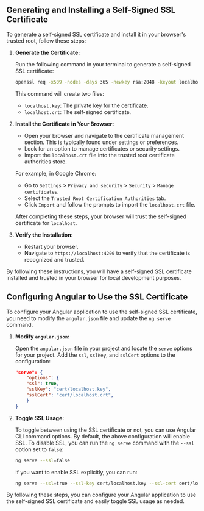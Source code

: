 ## Generating and Installing a Self-Signed SSL Certificate

To generate a self-signed SSL certificate and install it in your browser's trusted root, follow these steps:

1. **Generate the Certificate:**

    Run the following command in your terminal to generate a self-signed SSL certificate:

    ```sh
    openssl req -x509 -nodes -days 365 -newkey rsa:2048 -keyout localhost.key -out localhost.crt -sha256 -subj "/C=US/ST=State/L=City/O=SIT/OU=Computing Science/CN=localhost" -addext "subjectAltName=DNS:localhost"
    ```

    This command will create two files:
    - `localhost.key`: The private key for the certificate.
    - `localhost.crt`: The self-signed certificate.

2. **Install the Certificate in Your Browser:**

    - Open your browser and navigate to the certificate management section. This is typically found under settings or preferences.
    - Look for an option to manage certificates or security settings.
    - Import the `localhost.crt` file into the trusted root certificate authorities store.

    For example, in Google Chrome:
    - Go to `Settings` > `Privacy and security` > `Security` > `Manage certificates`.
    - Select the `Trusted Root Certification Authorities` tab.
    - Click `Import` and follow the prompts to import the `localhost.crt` file.

    After completing these steps, your browser will trust the self-signed certificate for `localhost`.

3. **Verify the Installation:**

    - Restart your browser.
    - Navigate to `https://localhost:4200` to verify that the certificate is recognized and trusted.

By following these instructions, you will have a self-signed SSL certificate installed and trusted in your browser for local development purposes.

## Configuring Angular to Use the SSL Certificate

To configure your Angular application to use the self-signed SSL certificate, you need to modify the `angular.json` file and update the `ng serve` command.

1. **Modify `angular.json`:**

    Open the `angular.json` file in your project and locate the `serve` options for your project. Add the `ssl`, `sslKey`, and `sslCert` options to the configuration:

    ```json
    "serve": {
        "options": {
        "ssl": true,
        "sslKey": "cert/localhost.key",
        "sslCert": "cert/localhost.crt",
        }
    }
    ```

2. **Toggle SSL Usage:**

    To toggle between using the SSL certificate or not, you can use Angular CLI command options. By default, the above configuration will enable SSL. To disable SSL, you can run the `ng serve` command with the `--ssl` option set to `false`:

    ```sh
    ng serve --ssl=false
    ```

    If you want to enable SSL explicitly, you can run:

    ```sh
    ng serve --ssl=true --ssl-key cert/localhost.key --ssl-cert cert/localhost.crt
    ```

By following these steps, you can configure your Angular application to use the self-signed SSL certificate and easily toggle SSL usage as needed.